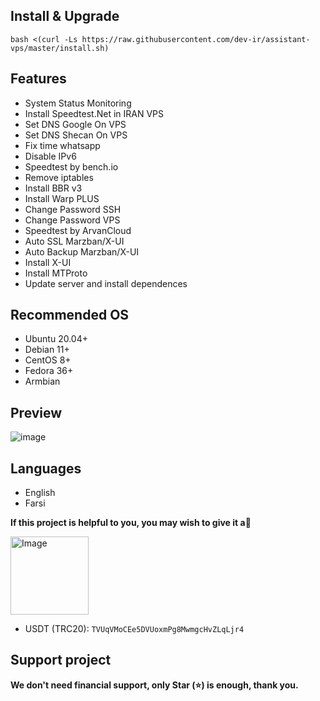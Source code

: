 
## Install & Upgrade

```
bash <(curl -Ls https://raw.githubusercontent.com/dev-ir/assistant-vps/master/install.sh)
```

## Features

- System Status Monitoring
- Install Speedtest.Net in IRAN VPS
- Set DNS Google On VPS
- Set DNS Shecan On VPS
- Fix time whatsapp
- Disable IPv6
- Speedtest by bench.io
- Remove iptables
- Install BBR v3
- Install Warp PLUS
- Change Password SSH
- Change Password VPS
- Speedtest by ArvanCloud
- Auto SSL Marzban/X-UI
- Auto Backup Marzban/X-UI
- Install X-UI
- Install MTProto
- Update server and install dependences

## Recommended OS

- Ubuntu 20.04+
- Debian 11+
- CentOS 8+
- Fedora 36+
- Armbian


## Preview
![image](https://github.com/dev-ir/assistant-vps/assets/114811214/daf0af82-dd75-433b-abe3-78295bc0f5e3)

## Languages

- English
- Farsi

**If this project is helpful to you, you may wish to give it a**:star2:

<p align="left"><a href="#"><img width="125" src="https://github.com/dev-ir/assistant-vps/assets/114811214/cc33e615-478e-4b2b-866e-277a6f1c3c81" alt="Image"></a></p>

- USDT (TRC20): `TVUqVMoCEe5DVUoxmPg8MwmgcHvZLqLjr4`

## Support project 

**We don't need financial support, only Star (⭐) is enough, thank you.**